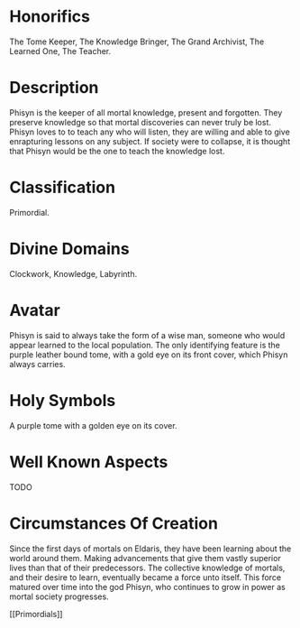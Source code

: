 # Honorifics
The Tome Keeper, The Knowledge Bringer, The Grand Archivist, The Learned One, The Teacher.

# Description
Phisyn is the keeper of all mortal knowledge, present and forgotten. They preserve knowledge so that mortal discoveries can never truly be lost. Phisyn loves to to teach any who will listen, they are willing and able to give enrapturing lessons on any subject. If society were to collapse, it is thought that Phisyn would be the one to teach the knowledge lost.

# Classification
Primordial.

# Divine Domains
Clockwork, Knowledge, Labyrinth.

# Avatar
Phisyn is said to always take the form of a wise man, someone who would appear learned to the local population. The only identifying feature is the purple leather bound tome, with a gold eye on its front cover, which Phisyn always carries.

# Holy Symbols
A purple tome with a golden eye on its cover.

# Well Known Aspects
TODO

# Circumstances Of Creation
Since the first days of mortals on Eldaris, they have been learning about the world around them. Making advancements that give them vastly superior lives than that of their predecessors. The collective knowledge of mortals, and their desire to learn, eventually became a force unto itself. This force matured over time into the god Phisyn, who continues to grow in power as mortal society progresses.

[[Primordials]]